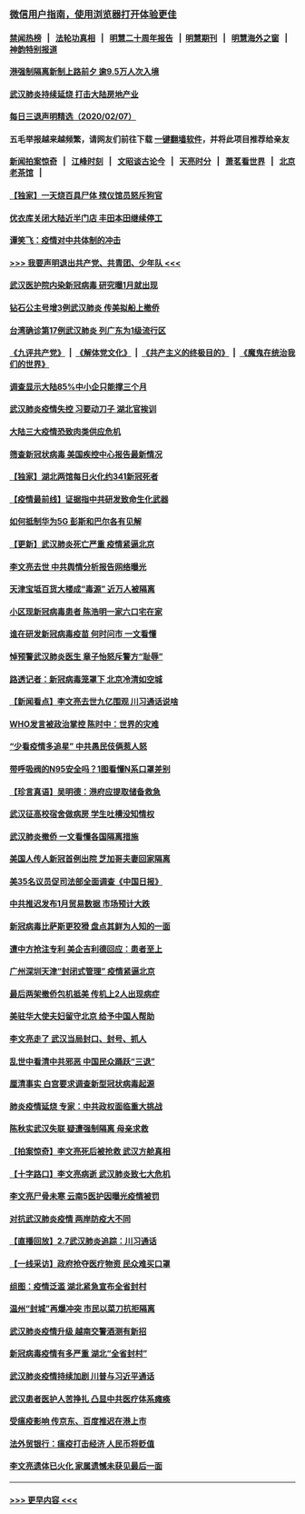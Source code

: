 ### [微信用户指南，使用浏览器打开体验更佳](https://github.com/gfw-breaker/banned-news1/blob/master/indexes/wechat-guide.md?t=0)
#### [禁闻热榜](热点新闻.md?t=0)  &nbsp;&nbsp;|&nbsp;&nbsp; [法轮功真相](https://github.com/gfw-breaker/truth/blob/master/README.md?t=0) &nbsp;&nbsp;|&nbsp;&nbsp; [明慧二十周年报告](https://github.com/gfw-breaker/mh-reports/blob/master/README.md?t=0) &nbsp;&nbsp;|&nbsp;&nbsp;[明慧期刊](https://github.com/gfw-breaker/mh-qikan) &nbsp;&nbsp;|&nbsp;&nbsp; [明慧海外之窗](https://github.com/gfw-breaker/mh-news/blob/master/README.md?t=0) &nbsp;&nbsp;|&nbsp;&nbsp; [神韵特别报道](https://github.com/gfw-breaker/mh-news/blob/master/shenyun.md?t=0)
#### [港强制隔离新制上路前夕 逾9.5万人次入境](../pages/nsc413/n11853708.md?t=02081955) 
#### [武汉肺炎持续延烧 打击大陆房地产业](../pages/nsc413/n11853405.md?t=02081955) 
#### [每日三退声明精选（2020/02/07）](../pages/nsc413/n11853462.md?t=02081955) 
#### 五毛举报越来越频繁，请网友们前往下载 [一键翻墙软件](https://github.com/gfw-breaker/ssr-accounts)，并将此项目推荐给亲友
#### [新闻拍案惊奇](https://github.com/gfw-breaker/banned-news1/blob/master/pages/link4.md) &nbsp;&nbsp;|&nbsp;&nbsp; [江峰时刻](https://github.com/gfw-breaker/banned-news1/blob/master/pages/link4.md) &nbsp;&nbsp;|&nbsp;&nbsp; [文昭谈古论今](https://github.com/gfw-breaker/banned-news1/blob/master/pages/link4.md) &nbsp;&nbsp;|&nbsp;&nbsp; [天亮时分](https://github.com/gfw-breaker/banned-news1/blob/master/pages/link4.md) &nbsp;&nbsp;|&nbsp;&nbsp; [萧茗看世界](https://github.com/gfw-breaker/banned-news1/blob/master/pages/link4.md) &nbsp;&nbsp;|&nbsp;&nbsp; [北京老茶馆](https://github.com/gfw-breaker/banned-news1/blob/master/pages/link4.md) &nbsp;&nbsp;|&nbsp;&nbsp; 
#### [【独家】一天烧百具尸体 殡仪馆员怒斥狗官](../pages/nsc413/n11853323.md?t=02081955) 
#### [优衣库关闭大陆近半门店 丰田本田继续停工](../pages/nsc413/n11853213.md?t=02081955) 
#### [谭笑飞：疫情对中共体制的冲击](../pages/nsc413/n11853341.md?t=02081955) 
#### [>>> 我要声明退出共产党、共青团、少年队 <<<](https://github.com/begood0513/goodnews/blob/master/quit/letter.md) 
#### [武汉医护院内染新冠病毒 研究曝1月就出现](../pages/nsc413/n11852928.md?t=02081955) 
#### [钻石公主号增3例武汉肺炎 传美拟船上撤侨](../pages/nsc413/n11853240.md?t=02081955) 
#### [台湾确诊第17例武汉肺炎 列广东为1级流行区](../pages/nsc413/n11853182.md?t=02081955) 
#### [《九评共产党》](https://github.com/begood0513/9ping.md/blob/master/README.md) &nbsp;|&nbsp; [《解体党文化》](../../../../jtdwh.md/blob/master/README.md)  &nbsp;|&nbsp; [《共产主义的终极目的》](../../../../gczydzjmd.md/blob/master/README.md) &nbsp;|&nbsp; [《魔鬼在统治我们的世界》](../../../../mgztzwmdsj.md/blob/master/README.md) 
#### [调查显示大陆85%中小企只能撑三个月](../pages/nsc413/n11853086.md?t=02081955) 
#### [武汉肺炎疫情失控 习要动刀子 湖北官挨训](../pages/nsc413/n11851103.md?t=02081955) 
#### [大陆三大疫情恐致肉类供应危机](../pages/nsc413/n11852769.md?t=02081955) 
#### [筛查新冠状病毒 美国疾控中心报告最新情况](../pages/nsc413/n11853070.md?t=02081955) 
#### [【独家】湖北两馆每日火化约341新冠死者](../pages/nsc413/n11845444.md?t=02081955) 
#### [【疫情最前线】证据指中共研发致命生化武器](../pages/nsc413/n11853087.md?t=02081955) 
#### [如何抵制华为5G 彭斯和巴尔各有见解](../pages/nsc413/n11852535.md?t=02081955) 
#### [【更新】武汉肺炎死亡严重 疫情紧逼北京](../pages/nsc413/n11801312.md?t=02081955) 
#### [李文亮去世 中共舆情分析报告网络曝光](../pages/nsc413/n11852868.md?t=02081955) 
#### [天津宝坻百货大楼成“毒源” 近万人被隔离](../pages/nsc413/n11852839.md?t=02081955) 
#### [小区现新冠病毒患者 陈浩明一家六口宅在家](../pages/nsc413/n11852799.md?t=02081955) 
#### [谁在研发新冠病毒疫苗 何时问市 一文看懂](../pages/nsc413/n11852840.md?t=02081955) 
#### [悼预警武汉肺炎医生 章子怡怒斥警方“耻辱”](../pages/nsc413/n11852148.md?t=02081955) 
#### [路透记者：新冠病毒笼罩下 北京冷清如空城](../pages/nsc413/n11852835.md?t=02081955) 
#### [【新闻看点】李文亮去世九亿围观 川习通话说啥](../pages/nsc413/n11852360.md?t=02081955) 
#### [WHO发言被政治掌控 陈时中：世界的灾难](../pages/nsc413/n11851740.md?t=02081955) 
#### [“少看疫情多追星” 中共愚民伎俩惹人怒](../pages/nsc413/n11852499.md?t=02081955) 
#### [带呼吸阀的N95安全吗？1图看懂N系口罩差别](../pages/nsc413/n11846752.md?t=02081955) 
#### [【珍言真语】吴明德：港府应提取储备救急](../pages/nsc413/n11852734.md?t=02081955) 
#### [武汉征高校宿舍做病房 学生吐槽没知情权](../pages/nsc413/n11852555.md?t=02081955) 
#### [武汉肺炎撤侨 一文看懂各国隔离措施](../pages/nsc413/n11844216.md?t=02081955) 
#### [美国人传人新冠首例出院 芝加哥夫妻回家隔离](../pages/nsc413/n11852452.md?t=02081955) 
#### [美35名议员促司法部全面调查《中国日报》](../pages/nsc413/n11852435.md?t=02081955) 
#### [中共推迟发布1月贸易数据 市场预计大跌](../pages/nsc413/n11852380.md?t=02081955) 
#### [新冠病毒比萨斯更狡猾 盘点其鲜为人知的一面](../pages/nsc413/n11851114.md?t=02081955) 
#### [遭中方抢注专利 美企吉利德回应：患者至上](../pages/nsc413/n11852037.md?t=02081955) 
#### [广州深圳天津“封闭式管理” 疫情紧逼北京](../pages/nsc413/n11852246.md?t=02081955) 
#### [最后两架撤侨包机抵美 传机上2人出现病症](../pages/nsc413/n11852173.md?t=02081955) 
#### [美驻华大使夫妇留守北京 给予中国人帮助](../pages/nsc413/n11852165.md?t=02081955) 
#### [李文亮走了 武汉当局封口、封号、抓人](../pages/nsc413/n11852108.md?t=02081955) 
#### [乱世中看清中共邪恶 中国民众踊跃“三退”](../pages/nsc413/n11835515.md?t=02081955) 
#### [厘清事实 白宫要求调查新型冠状病毒起源](../pages/nsc413/n11852106.md?t=02081955) 
#### [肺炎疫情延烧 专家：中共政权面临重大挑战](../pages/nsc413/n11851884.md?t=02081955) 
#### [陈秋实武汉失联 疑遭强制隔离 母亲求救](../pages/nsc413/n11851944.md?t=02081955) 
#### [【拍案惊奇】李文亮死后被抢救 武汉方舱真相](../pages/nsc413/n11851958.md?t=02081955) 
#### [【十字路口】李文亮病逝 武汉肺炎致七大危机](../pages/nsc413/n11850690.md?t=02081955) 
#### [李文亮尸骨未寒 云南5医护因曝光疫情被罚](../pages/nsc413/n11851761.md?t=02081955) 
#### [对抗武汉肺炎疫情 两岸防疫大不同](../pages/nsc413/n11846318.md?t=02081955) 
#### [【直播回放】2.7武汉肺炎追踪：川习通话](../pages/nsc413/n11851802.md?t=02081955) 
#### [【一线采访】政府抢夺医疗物资 民众难买口罩](../pages/nsc413/n11851017.md?t=02081955) 
#### [组图：疫情泛滥 湖北紧急宣布全省封村](../pages/nsc413/n11851563.md?t=02081955) 
#### [温州“封城”再爆冲突 市民以菜刀抗拒隔离](../pages/nsc413/n11851538.md?t=02081955) 
#### [武汉肺炎疫情升级 越南交警酒测有新招](../pages/nsc413/n11851632.md?t=02081955) 
#### [新冠病毒疫情有多严重 湖北“全省封村”](../pages/nsc413/n11851296.md?t=02081955) 
#### [武汉肺炎疫情持续加剧 川普与习近平通话](../pages/nsc413/n11851613.md?t=02081955) 
#### [武汉患者医护人苦挣扎 凸显中共医疗体系瘫痪](../pages/nsc413/n11850083.md?t=02081955) 
#### [受瘟疫影响 传京东、百度推迟在港上市](../pages/nsc413/n11851409.md?t=02081955) 
#### [法外贸银行：瘟疫打击经济 人民币将贬值](../pages/nsc413/n11850538.md?t=02081955) 
#### [李文亮遗体已火化 家属遗憾未获见最后一面](../pages/nsc413/n11851128.md?t=02081955) 

----
#### [ >>> 更早内容 <<< ](../indexes/nsc413-earlier.md)
